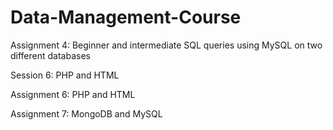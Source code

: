 # Data-Management-Course

Assignment 4: Beginner and intermediate SQL queries using MySQL on two different databases

Session 6: PHP and HTML

Assignment 6: PHP and HTML

Assignment 7: MongoDB and MySQL
